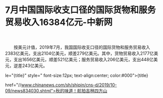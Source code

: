 # 7月中国国际收支口径的国际货物和服务贸易收入16384亿元-中新网

　　

　　按美元计值，2019年7月，我国国际收支口径的国际货物和服务贸易收入2383亿美元，支出2104亿美元，顺差279亿美元。其中，货物贸易收入2177亿美元，支出1656亿美元，顺差521亿美元；服务贸易收入206亿美元，支出448亿美元，逆差243亿美元。

le="{title}" style=" font-size:12px; text-align:center; color:#000">{title}

href="//www.chinanews.com/sh/shipin/cns-d/2019/10-09/news834030.shtml">秋的味道！航拍吉林四方山
